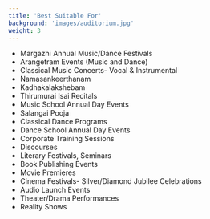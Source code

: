 ```yaml
---
title: 'Best Suitable For'
background: 'images/auditorium.jpg'
weight: 3
---
```


- Margazhi Annual Music/Dance Festivals
- Arangetram Events (Music and Dance)
- Classical Music Concerts- Vocal & Instrumental
- Namasankeerthanam
- Kadhakalakshebam
- Thirumurai Isai Recitals
- Music School Annual Day Events  
- Salangai Pooja
- Classical Dance Programs
- Dance School Annual Day Events  
- Corporate Training Sessions
- Discourses
- Literary Festivals, Seminars
- Book Publishing Events
- Movie Premieres
- Cinema Festivals- Silver/Diamond Jubilee Celebrations
- Audio Launch Events
- Theater/Drama Performances
- Reality Shows
